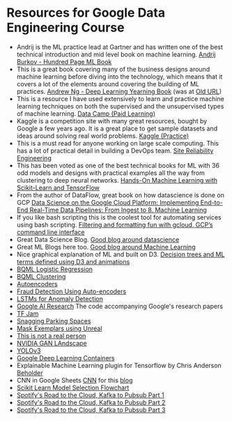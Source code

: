 # Resources for Google Data Engineering Course

- Andrij is the ML practice lead at Gartner and has written one of the best technical introduction and mid level book on machine learning. [Andrij Burkov - Hundred Page ML Book](http://themlbook.com/)
- This is a great book covering many of the business designs around machine learning before diving into the technology, which means that it covers a lot of the elements around covering the building of ML practices. [Andrew Ng - Deep Learning Yearning Book](https://www.deeplearning.ai/machine-learning-yearning/) (was at [Old URL](http://www.mlyearning.org/))
- This is a resource I have used extensively to learn and practice machine learning techniques on both the supervised and the unsupervised types of machine learning. [Data Camp (Paid Learning)](https://www.datacamp.com/home)
- Kaggle is a competition site with many great resources, bought by Google a few years ago. It is a great place to get sample datasets and ideas around solving real world problems. [Kaggle (Practice)](https://www.kaggle.com/)
- This is a must read for anyone working on large scale computing. This has a lot of practical detail in building a DevOps team. [Site Reliability Engineering](https://landing.google.com/sre/)
- This has been voted as one of the best technical books for ML with 36 odd models and designs with practical examples all the way from clustering to deep neural networks. [Hands-On Machine Learning with Scikit-Learn and TensorFlow](http://shop.oreilly.com/product/0636920052289.do)
- From the author of DataFlow, great book on how datascience is done on GCP [Data Science on the Google Cloud Platform: Implementing End-to-End Real-Time Data Pipelines: From Ingest to 8. Machine Learning](http://shop.oreilly.com/product/0636920057628.do)
- If you like bash scripting this is the coolest tool for automating services using bash scripting. [Filtering and formatting fun with gcloud, GCP’s command line interface](https://cloud.google.com/blog/products/gcp/filtering-and-formatting-fun-with)
- Great Data Science Blog. [Good blog around datascience](https://towardsdatascience.com/)
- Great ML Blogs here too. [Good blog around Machine Learning](https://medium.com/)
- Nice graphical explanation of ML and built on D3. [Decision trees and ML terms defined using D3 and animations](http://www.r2d3.us/visual-intro-to-machine-learning-part-1/)
- [BQML Logistic Regression](https://codelabs.developers.google.com/codelabs/bqml-intro/)
- [BQML Clustering](https://towardsdatascience.com/how-to-use-k-means-clustering-in-bigquery-ml-to-understand-and-describe-your-data-better-c972c6f5733b)
- [Autoencoders](https://www.datacamp.com/community/tutorials/autoencoder-keras-tutorial)
- [Fraud Detection Using Auto-encoders](https://www.datascience.com/blog/fraud-detection-with-tensorflow)
- [LSTMs for Anomaly Detection](https://medium.com/datadriveninvestor/lstm-neural-networks-for-anomaly-detection-4328cb9b6e27)
- [Google AI Research](https://github.com/google-research) The code accompanying Google's research papers
- [TF Jam](https://medium.com/tensorflow/tf-jam-shooting-hoops-with-machine-learning-7a96e1236c32)
- [Snagging Parking Spaces](https://medium.com/@ageitgey/snagging-parking-spaces-with-mask-r-cnn-and-python-955f2231c400)
- [Mask Exemplars using Unreal](https://medium.com/@jeff_97181/generating-image-segmentation-datasets-with-unreal-engine-4-2b5b9f75da34)
- [This is not a real person](https://www.theverge.com/tldr/2019/2/15/18226005/ai-generated-fake-people-portraits-thispersondoesnotexist-stylegan)
- [NVIDIA GAN LAndscape](https://www.theverge.com/2019/3/19/18272602/ai-art-generation-gan-nvidia-doodle-landscapes)
- [YOLOv3](https://pjreddie.com/darknet/yolo/)
- [Google Deep Learning Containers](https://cloud.google.com/ai-platform/deep-learning-containers/docs/getting-started-local)
- Explainable Machine Learning plugin for Tensorflow by Chris Anderson [Beholder](https://github.com/chrisranderson/beholder)
- CNN in Google Sheets [CNN](https://docs.google.com/spreadsheets/d/1SwfVctd4TjdN2S8BL09ktpQN_41sARYzD3NEHyr-8Z0/edit?usp=sharing) for this [blog](https://towardsdatascience.com/building-a-deep-neural-net-in-google-sheets-49cdaf466da0)
- [Scikit Learn Model Selection Flowchart](https://scikit-learn.org/stable/tutorial/machine_learning_map/index.html)
- [Spotify's Road to the Cloud, Kafka to Pubsub Part 1](https://labs.spotify.com/2016/02/25/spotifys-event-delivery-the-road-to-the-cloud-part-i/)
- [Spotify's Road to the Cloud, Kafka to Pubsub Part 2](https://labs.spotify.com/2016/03/03/spotifys-event-delivery-the-road-to-the-cloud-part-ii/)
- [Spotify's Road to the Cloud, Kafka to Pubsub Part 3](https://labs.spotify.com/2016/03/10/spotifys-event-delivery-the-road-to-the-cloud-part-iii/)
